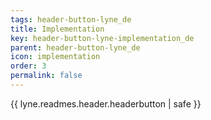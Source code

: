 ```yaml
---
tags: header-button-lyne_de
title: Implementation
key: header-button-lyne-implementation_de
parent: header-button-lyne_de
icon: implementation
order: 3
permalink: false  
---
```

{{ lyne.readmes.header.headerbutton | safe }}


